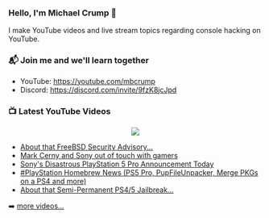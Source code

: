 ### Hello, I'm Michael Crump 👋

I make YouTube videos and live stream topics regarding console hacking on YouTube. 

### 📬 Join me and we'll learn together

- YouTube: https://youtube.com/mbcrump
- Discord: https://discord.com/invite/9fzK8jcJpd

### 📺 Latest YouTube Videos

<div align="center">

[<img src="https://img.shields.io/badge/-Subscribe-red?style=for-the-badge&logo=youtube&logoColor=white"/>](https://www.youtube.com/c/mbcrump?sub_confirmation=1)

</div>

<!-- YOUTUBE:START -->
- [About that FreeBSD Security Advisory...](https://www.youtube.com/watch?v=I6hAzVLC-VQ)
- [Mark Cerny and Sony out of touch with gamers](https://www.youtube.com/watch?v=DmyJpnPhipg)
- [Sony&#39;s Disastrous PlayStation 5 Pro Announcement Today](https://www.youtube.com/watch?v=FZQHEO0NOmI)
- [#PlayStation Homebrew News &lpar;PS5 Pro, PupFileUnpacker, Merge PKGs on a PS4 and more&rpar;](https://www.youtube.com/watch?v=ZbQRyXG2diU)
- [About that Semi-Permanent PS4/5 Jailbreak...](https://www.youtube.com/watch?v=Ml24CCpeNME)
<!-- YOUTUBE:END -->

➡️ [more videos...](https://youtube.com/mbcrump)

